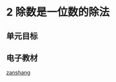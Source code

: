 # 2 除数是一位数的除法

## 单元目标


## 电子教材

<Ebook grade="xxsx3b" :pages="11" :paged="35" ></Ebook>

[zanshang](../res/zanshang.md ':include')